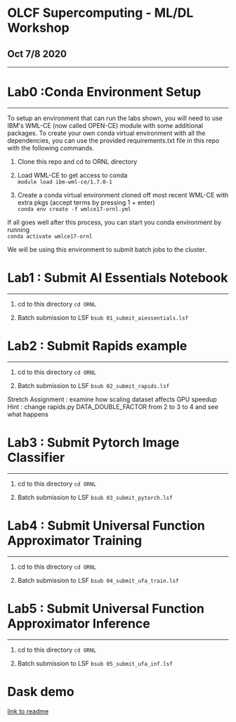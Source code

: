 
# OLCF Supercomputing - ML/DL Workshop
## Oct 7/8 2020
___

# Lab0 :Conda Environment Setup
___
To setup an environment that can run the labs shown, you will need to use IBM's WML-CE (now called OPEN-CE) module with some additional packages.  To create your own conda virtual environment with all the dependencies, you can use the provided requirements.txt file in this repo with the following commands.

1.  Clone this repo and cd to ORNL directory

2.  Load WML-CE to get access to conda<br>
`module load ibm-wml-ce/1.7.0-1`

3. Create a conda virtual environment cloned off most recent WML-CE with extra pkgs (accept terms by pressing 1 + enter) <br>
`conda env create -f wmlce17-ornl.yml`

If all goes well after this process, you can start you conda environment by running<br> `conda activate wmlce17-ornl`

We will be using this environment to submit batch jobs to the cluster.

# Lab1 : Submit AI Essentials Notebook
___
1. cd to this directory 
`cd ORNL`

2. Batch submission to LSF
`bsub 01_submit_aiessentials.lsf`

# Lab2 : Submit Rapids example
___
1. cd to this directory 
`cd ORNL`

2. Batch submission to LSF
`bsub 02_submit_rapids.lsf`

Stretch Assignment :  examine how scaling dataset affects GPU speedup 
Hint : change rapids.py DATA_DOUBLE_FACTOR from 2 to 3 to 4 and see what happens


# Lab3 : Submit Pytorch Image Classifier
___
1. cd to this directory 
`cd ORNL`

2. Batch submission to LSF
`bsub 03_submit_pytorch.lsf`

# Lab4 : Submit Universal Function Approximator Training
___
1. cd to this directory 
`cd ORNL`

2. Batch submission to LSF
`bsub 04_submit_ufa_train.lsf`

# Lab5 : Submit Universal Function Approximator Inference
___
1. cd to this directory 
`cd ORNL`

2. Batch submission to LSF
`bsub 05_submit_ufa_inf.lsf`

# Dask demo 

[link to readme](https://github.com/dustinvanstee/aicoc-ai-immersion/ORNL/blob/branch/other_file.md)



